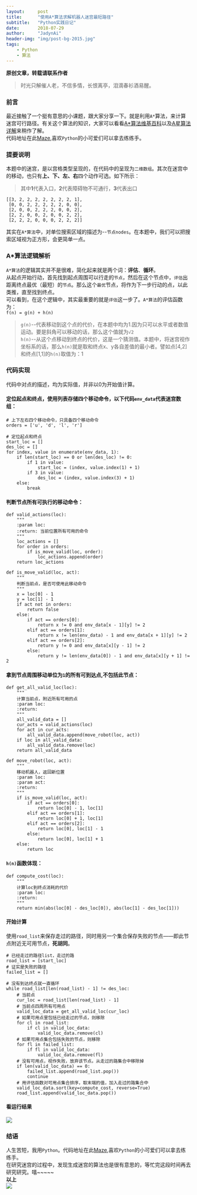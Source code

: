 ```yaml
---
layout:     post
title:      "使用A*算法求解机器人迷宫最短路径"
subtitle:   "Python实践日记"
date:       2018-07-29
author:     "JadynAi"
header-img: "img/post-bg-2015.jpg"
tags:
    - Python
    - 算法
---
```


**原创文章，转载请联系作者**
>时光只解催人老，不信多情，长恨离亭，泪滴春衫酒易醒。

### 前言
最近接触了一个挺有意思的小课题，跟大家分享一下。就是利用`A*`算法，来计算迷宫可行路径。有关这个算法的知识，大家可以看看[A*算法维基百科](https://zh.wikipedia.org/wiki/A*%E6%90%9C%E5%B0%8B%E6%BC%94%E7%AE%97%E6%B3%95)以及[A星算法详解](https://blog.csdn.net/hitwhylz/article/details/23089415)来稍作了解。<br>代码地址在此[Maze](https://github.com/JadynAi/Python_D/blob/master/venv/include/maze/AStarRobot.py),喜欢`Python`的小可爱们可以拿去练练手。

### 提要说明
本题中的迷宫，是以宫格类型呈现的，在代码中的呈现为`二维数组`。其次在迷宫中的移动，也只有**上、下、左、右**四个动作可选。如下所示：
>其中**1**代表入口，**2**代表障碍物不可通行，**3**代表出口

```
[[3, 2, 2, 2, 2, 2, 2, 2, 1],
 [0, 0, 2, 2, 2, 2, 2, 0, 0],
 [2, 0, 0, 2, 2, 2, 0, 0, 2],
 [2, 2, 0, 0, 2, 0, 0, 2, 2],
 [2, 2, 2, 0, 0, 0, 2, 2, 2]]
```
其实在`A*算法`中，对单位搜索区域的描述为--`节点nodes`。在本题中，我们可以把搜索区域视为正方形，会更简单一点。

### A*算法逻辑解析
`A*算法`的逻辑其实并不是很难，简化起来就是两个词：**评估**、**循环**。<br>从起点开始行动，首先找到起点周围可以行走的`节点`，然后在这个节点中，`评估`出距离终点最优（最短）的`节点`。那么这个`最优`节点，将作为下一步行动的点，以此类推，直至找到终点。<br>可以看到，在这个逻辑中，其实最重要的就是`评估`这一步了。`A*算法`的评估函数为：<br>`f(n) = g(n) + h(n)`<br>
>`g(n)`--代表移动到这个点的代价，在本题中均为1.因为只可以水平或者数值运动。要是斜角可以移动的话，那么这个值就为`√2`<br>
>`h(n)`--从这个点移动到终点的代价，这是一个猜测值。本题中，将迷宫视作坐标系的话，那么`h(n)`就是取和终点x、y各自差值的最小者。譬如点[4,2]和终点[1,1]的`h(n)`取值为：1

### 代码实现

代码中对点的描述，均为实际值，并非以0为开始值计算。

#### 定位起点和终点，使用列表存储四个移动命令，以下代码`env_data`代表迷宫数组：

```
# 上下左右四个移动命令，只具备四个移动命令
orders = ['u', 'd', 'l', 'r']

# 定位起点和终点
start_loc = []
des_loc = []
for index, value in enumerate(env_data, 1):
    if len(start_loc) == 0 or len(des_loc) != 0:
        if 1 in value:
            start_loc = (index, value.index(1) + 1)
        if 3 in value:
            des_loc = (index, value.index(3) + 1)
    else:
        break
```

#### 判断节点所有可执行的移动命令：

```
def valid_actions(loc):
    """
    :param loc:
    :return: 当前位置所有可用的命令
    """
    loc_actions = []
    for order in orders:
        if is_move_valid(loc, order):
            loc_actions.append(order)
    return loc_actions

def is_move_valid(loc, act):
    """
    判断当前点，是否可使用此移动命令
    """
    x = loc[0] - 1
    y = loc[1] - 1
    if act not in orders:
        return false
    else:
        if act == orders[0]:
            return x != 0 and env_data[x - 1][y] != 2
        elif act == orders[1]:
            return x != len(env_data) - 1 and env_data[x + 1][y] != 2
        elif act == orders[2]:
            return y != 0 and env_data[x][y - 1] != 2
        else:
            return y != len(env_data[0]) - 1 and env_data[x][y + 1] != 2
```

#### 拿到节点周围移动单位为`1`的所有可到达点,不包括此节点：

```
def get_all_valid_loc(loc):
    """
    计算当前点，附近所有可用的点
    :param loc:
    :return:
    """
    all_valid_data = []
    cur_acts = valid_actions(loc)
    for act in cur_acts:
        all_valid_data.append(move_robot(loc, act))
    if loc in all_valid_data:
        all_valid_data.remove(loc)
    return all_valid_data
    
def move_robot(loc, act):
    """
    移动机器人，返回新位置
    :param loc:
    :param act:
    :return:
    """
    if is_move_valid(loc, act):
        if act == orders[0]:
            return loc[0] - 1, loc[1]
        elif act == orders[1]:
            return loc[0] + 1, loc[1]
        elif act == orders[2]:
            return loc[0], loc[1] - 1
        else:
            return loc[0], loc[1] + 1
    else:
        return loc
```

#### `h(n)`函数体现：

```
def compute_cost(loc):
    """
    计算loc到终点消耗的代价
    :param loc:
    :return:
    """
    return min(abs(loc[0] - des_loc[0]), abs(loc[1] - des_loc[1]))
```
#### 开始计算
使用`road_list`来保存走过的路径，同时用另一个集合保存失败的节点——即此节点附近无可用节点，**死胡同**。<br>

```
# 已经走过的路径list，走过的路
road_list = [start_loc]
# 证实是失败的路径
failed_list = []

# 没有到达终点就一直循环
while road_list[len(road_list) - 1] != des_loc:
    # 当前点
    cur_loc = road_list[len(road_list) - 1]
    # 当前点四周所有可用点
    valid_loc_data = get_all_valid_loc(cur_loc)
    # 如果可用点里包括已经走过的节点，则移除
    for cl in road_list:
        if cl in valid_loc_data:
            valid_loc_data.remove(cl)
    # 如果可用点集合包括失败的节点，则移除
    for fl in failed_list:
        if fl in valid_loc_data:
            valid_loc_data.remove(fl)
    # 没有可用点，视作失败，放弃该节点。从走过的路集合中移除掉
    if len(valid_loc_data) == 0:
        failed_list.append(road_list.pop())
        continue
    # 用评估函数对可用点集合排序，取末端的值，加入走过的路集合中
    valid_loc_data.sort(key=compute_cost, reverse=True)
    road_list.append(valid_loc_data.pop())
```
#### 看运行结果
![](https://wx4.sinaimg.cn/mw690/a28b91d8gy1ftr4cjal19j21ao090aba.jpg)

### 结语
人生苦短，我用`Python`。代码地址在此[Maze](https://github.com/JadynAi/Python_D/blob/master/venv/include/maze/AStarRobot.py),喜欢`Python`的小可爱们可以拿去练练手。<br>在研究迷宫的过程中，发现生成迷宫的算法也是很有意思的，等忙完这段时间再去研究研究。嘻~~~~~
<br>**以上**<br>![](http://JadynAi.github.io/img/wechat_official.png)


